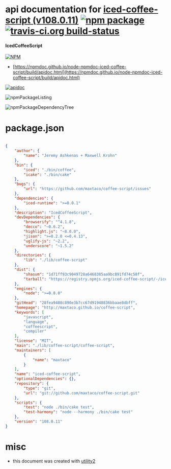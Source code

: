 # api documentation for  [iced-coffee-script (v108.0.11)](http://maxtaco.github.io/coffee-script)  [![npm package](https://img.shields.io/npm/v/npmdoc-iced-coffee-script.svg?style=flat-square)](https://www.npmjs.org/package/npmdoc-iced-coffee-script) [![travis-ci.org build-status](https://api.travis-ci.org/npmdoc/node-npmdoc-iced-coffee-script.svg)](https://travis-ci.org/npmdoc/node-npmdoc-iced-coffee-script)
#### IcedCoffeeScript

[![NPM](https://nodei.co/npm/iced-coffee-script.png?downloads=true&downloadRank=true&stars=true)](https://www.npmjs.com/package/iced-coffee-script)

- [https://npmdoc.github.io/node-npmdoc-iced-coffee-script/build/apidoc.html](https://npmdoc.github.io/node-npmdoc-iced-coffee-script/build/apidoc.html)

[![apidoc](https://npmdoc.github.io/node-npmdoc-iced-coffee-script/build/screenCapture.buildCi.browser.%252Ftmp%252Fbuild%252Fapidoc.html.png)](https://npmdoc.github.io/node-npmdoc-iced-coffee-script/build/apidoc.html)

![npmPackageListing](https://npmdoc.github.io/node-npmdoc-iced-coffee-script/build/screenCapture.npmPackageListing.svg)

![npmPackageDependencyTree](https://npmdoc.github.io/node-npmdoc-iced-coffee-script/build/screenCapture.npmPackageDependencyTree.svg)



# package.json

```json

{
    "author": {
        "name": "Jeremy Ashkenas + Maxwell Krohn"
    },
    "bin": {
        "iced": "./bin/coffee",
        "icake": "./bin/cake"
    },
    "bugs": {
        "url": "https://github.com/maxtaco/coffee-script/issues"
    },
    "dependencies": {
        "iced-runtime": ">=0.0.1"
    },
    "description": "IcedCoffeeScript",
    "devDependencies": {
        "browserify": "^4.1.8",
        "docco": "~0.6.2",
        "highlight.js": "~8.0.0",
        "jison": ">=0.2.0 <=0.4.13",
        "uglify-js": "~2.2",
        "underscore": "~1.5.2"
    },
    "directories": {
        "lib": "./lib/coffee-script"
    },
    "dist": {
        "shasum": "1d71ff93c9049728a6468385aa9bc891fd74c58f",
        "tarball": "https://registry.npmjs.org/iced-coffee-script/-/iced-coffee-script-108.0.11.tgz"
    },
    "engines": {
        "node": ">=0.8.0"
    },
    "gitHead": "28fea9408c890e3b7cc67d91948836bbaae8dbff",
    "homepage": "http://maxtaco.github.io/coffee-script",
    "keywords": [
        "javascript",
        "language",
        "coffeescript",
        "compiler"
    ],
    "license": "MIT",
    "main": "./lib/coffee-script/coffee-script",
    "maintainers": [
        {
            "name": "maxtaco"
        }
    ],
    "name": "iced-coffee-script",
    "optionalDependencies": {},
    "repository": {
        "type": "git",
        "url": "git://github.com/maxtaco/coffee-script.git"
    },
    "scripts": {
        "test": "node ./bin/cake test",
        "test-harmony": "node --harmony ./bin/cake test"
    },
    "version": "108.0.11"
}
```



# misc
- this document was created with [utility2](https://github.com/kaizhu256/node-utility2)
